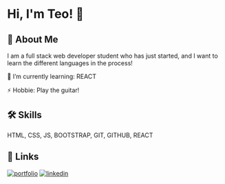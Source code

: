 # Hi, I'm Teo! 👋

## 🚀 About Me
I am a full stack web developer student who has just started, and I want to learn the different languages in the process!

🌱 I’m currently learning: REACT

⚡ Hobbie: Play the guitar!

## 🛠 Skills 
HTML, CSS, JS, BOOTSTRAP, GIT, GITHUB, REACT

## 🔗 Links
[![portfolio](https://img.shields.io/badge/my_portfolio-000?style=for-the-badge&logo=ko-fi&logoColor=white)](https://github.com/teosayegh?tab=repositories)
[![linkedin](https://img.shields.io/badge/linkedin-0A66C2?style=for-the-badge&logo=linkedin&logoColor=white)](https://www.linkedin.com/in/teo-sayegh/)
